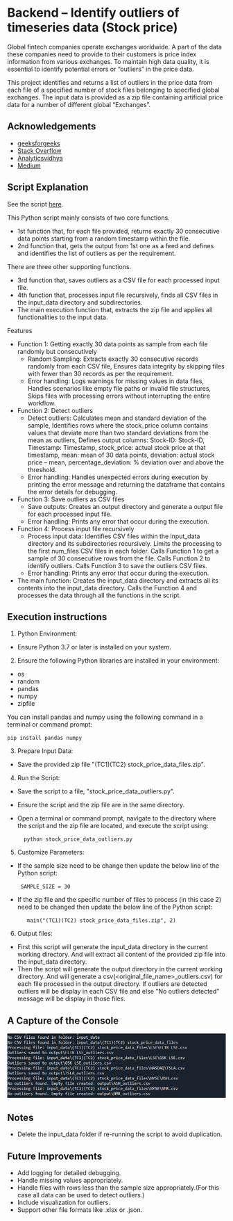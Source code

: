 
# Backend – Identify outliers of timeseries data (Stock price)

Global fintech companies operate exchanges worldwide. A part of the data these companies need to provide to their customers is price index information from various exchanges. To maintain high data quality, it is essential to identify potential errors or “outliers” in the price data.

This project identifies and returns a list of outliers in the price data from each file of a specified number of stock files belonging to specified global exchanges. The input data is provided as a zip file containing artificial price data for a number of different global
“Exchanges”.


## Acknowledgements

 - [geeksforgeeks](https://www.geeksforgeeks.org/python-programming-language-tutorial/)
 - [Stack Overflow](https://stackoverflow.com/)
 - [Analyticsvidhya](https://www.analyticsvidhya.com/)
 - [Medium](https://medium.com/)


## Script Explanation 
See the script [here](https://github.com/saduni444/Identify-outliers-of-timeseries-data-Stock-price-/blob/main/stock_price_data_outliers.py).

This Python script mainly consists of two core functions.
- 1st function that, for each file provided, returns exactly 30 consecutive data points starting from a random timestamp within the file.
- 2nd function that, gets the output from 1st one as a feed and defines and identifies the list of outliers as per the requirement.

There are three other supporting functions.
- 3rd function that, saves outliers as a CSV file for each processed input file.
- 4th function that, processes input file recursively, finds all CSV files in the input_data directory and subdirectories.
- The main execution function that, extracts the zip file and applies all functionalities to the input data.

Features

- Function 1: Getting exactly 30 data points as sample from each file randomly but consecutively 
    - Random Sampling: Extracts exactly 30 consecutive records randomly from each CSV file, Ensures data integrity by skipping files with fewer than 30 records as per the requirement. 
    - Error handling: Logs warnings for missing values in data files, Handles scenarios like empty file paths or invalid file structures, Skips files with processing errors without interrupting the entire workflow.
- Function 2: Detect outliers
    - Detect outliers: Calculates mean and standard deviation of the sample, Identifies rows where the stock_price column contains values that deviate more than two standard deviations from the mean as outliers, Defines output columns: Stock-ID: Stock-ID, Timestamp: Timestamp, stock_price: actual stock price at that timestamp, mean: mean of 30 data points, deviation: actual stock price – mean, percentage_deviation: % deviation over and above the threshold.
    - Error handling: Handles unexpected errors during execution by printing the error message and returning the dataframe that contains the error details for debugging.
- Function 3: Save outliers as CSV files
    - Save outputs: Creates an output directory and generate a output file for each processed input file.
    - Error handling: Prints any error that occur during the execution.
- Function 4:  Process input file recursively
    - Process input data: Identifies CSV files within the input_data directory and its subdirectories recursively. Limits the processing to the first num_files CSV files in each folder. Calls Function 1 to get a sample of 30 consecutive rows from the file. Calls Function 2 to identify outliers. Calls Function 3 to save the outliers CSV files.
    - Error handling: Prints any error that occur during the execution.
- The main function: Creates the input_data directory and extracts all its contents into the input_data directory. Calls the Function 4 and processes the data through all the functions in the script.

## Execution instructions
1. Python Environment:
- Ensure Python 3.7 or later is installed on your system.
2. Ensure the following Python libraries are installed in your environment:
- os
- random
- pandas
- numpy
- zipfile

You can install pandas and numpy using the following command in a terminal or command prompt:
    
    pip install pandas numpy
3. Prepare Input Data:
- Save the provided zip file "(TC1)(TC2) stock_price_data_files.zip". 
4. Run the Script:
- Save the script to a file, "stock_price_data_outliers.py".
- Ensure the script and the zip file are in the same directory.
- Open a terminal or command prompt, navigate to the directory where the script and the zip file are located, and execute the script using:


        python stock_price_data_outliers.py
5. Customize Parameters:
- If the sample size need to be change then update the below line of the Python script:
    
       SAMPLE_SIZE = 30
- If the zip file and the specific number of files to process (in this case 2) need to be changed then update the below line of the Python script:

         main("(TC1)(TC2) stock_price_data_files.zip", 2)

6. Output files:
- First this script will generate the input_data directory in the current working directory. And will extract all content of the provided zip file into the input_data directory.
- Then the script will generate the output directory in the current working directory. And will generate a csv(<original_file_name>_outliers.csv) for each file processed in the output directory. If outliers are detected outliers will be display in each CSV file and else "No outliers detected" message will be display in those files. 

## A Capture of the Console
![Capture_Console](https://github.com/saduni444/Identify-outliers-of-timeseries-data-Stock-price-/blob/main/capture_console.PNG)

## Notes
- Delete the input_data folder if re-running the script to avoid duplication.


## Future Improvements
- Add logging for detailed debugging.
- Handle missing values appropriately.
- Handle files with rows less than the sample size appropriately.(For this case all data can be used to detect outliers.)
- Include visualization for outliers.
- Support other file formats like .xlsx or .json.
